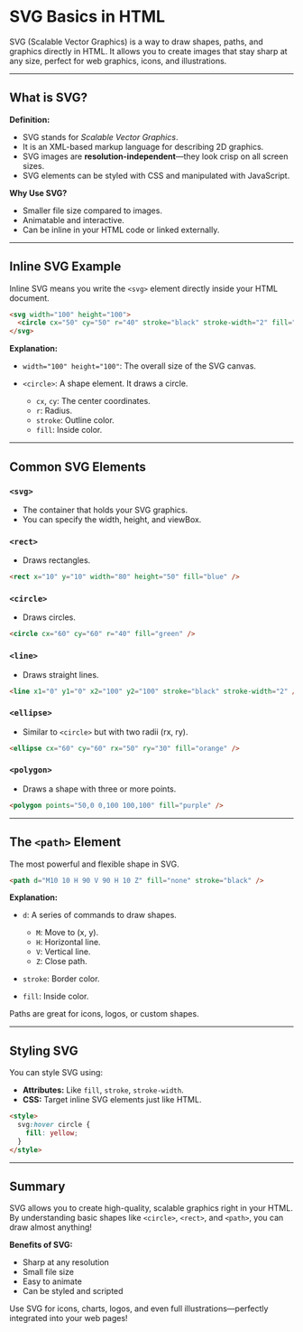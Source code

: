 # SVG Basics in HTML

SVG (Scalable Vector Graphics) is a way to draw shapes, paths, and graphics directly in HTML. It allows you to create images that stay sharp at any size, perfect for web graphics, icons, and illustrations.

---

## What is SVG?

**Definition:**

* SVG stands for *Scalable Vector Graphics*.
* It is an XML-based markup language for describing 2D graphics.
* SVG images are **resolution-independent**—they look crisp on all screen sizes.
* SVG elements can be styled with CSS and manipulated with JavaScript.

**Why Use SVG?**

* Smaller file size compared to images.
* Animatable and interactive.
* Can be inline in your HTML code or linked externally.

---

## Inline SVG Example

Inline SVG means you write the `<svg>` element directly inside your HTML document.

```html
<svg width="100" height="100">
  <circle cx="50" cy="50" r="40" stroke="black" stroke-width="2" fill="red" />
</svg>
```

**Explanation:**

* `width="100" height="100"`: The overall size of the SVG canvas.
* `<circle>`: A shape element. It draws a circle.

  * `cx`, `cy`: The center coordinates.
  * `r`: Radius.
  * `stroke`: Outline color.
  * `fill`: Inside color.

---

## Common SVG Elements

### `<svg>`

* The container that holds your SVG graphics.
* You can specify the width, height, and viewBox.

### `<rect>`

* Draws rectangles.

```html
<rect x="10" y="10" width="80" height="50" fill="blue" />
```

### `<circle>`

* Draws circles.

```html
<circle cx="60" cy="60" r="40" fill="green" />
```

### `<line>`

* Draws straight lines.

```html
<line x1="0" y1="0" x2="100" y2="100" stroke="black" stroke-width="2" />
```

### `<ellipse>`

* Similar to `<circle>` but with two radii (rx, ry).

```html
<ellipse cx="60" cy="60" rx="50" ry="30" fill="orange" />
```

### `<polygon>`

* Draws a shape with three or more points.

```html
<polygon points="50,0 0,100 100,100" fill="purple" />
```

---

## The `<path>` Element

The most powerful and flexible shape in SVG.

```html
<path d="M10 10 H 90 V 90 H 10 Z" fill="none" stroke="black" />
```

**Explanation:**

* `d`: A series of commands to draw shapes.

  * `M`: Move to (x, y).
  * `H`: Horizontal line.
  * `V`: Vertical line.
  * `Z`: Close path.
* `stroke`: Border color.
* `fill`: Inside color.

Paths are great for icons, logos, or custom shapes.

---

## Styling SVG

You can style SVG using:

* **Attributes:** Like `fill`, `stroke`, `stroke-width`.
* **CSS:** Target inline SVG elements just like HTML.

```html
<style>
  svg:hover circle {
    fill: yellow;
  }
</style>
```

---

## Summary

SVG allows you to create high-quality, scalable graphics right in your HTML. By understanding basic shapes like `<circle>`, `<rect>`, and `<path>`, you can draw almost anything!

**Benefits of SVG:**

* Sharp at any resolution
* Small file size
* Easy to animate
* Can be styled and scripted

Use SVG for icons, charts, logos, and even full illustrations—perfectly integrated into your web pages!
